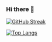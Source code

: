 ### Hi there 👋

[![GitHub Streak](https://streak-stats.demolab.com/?user=RykovaMariia)](https://git.io/streak-stats)

[![Top Langs](https://github-readme-stats.vercel.app/api/top-langs/?username=RykovaMariia&layout=donut)](https://github.com/anuraghazra/github-readme-stats)
<!--
**RykovaMariia/RykovaMariia** is a ✨ _special_ ✨ repository because its `README.md` (this file) appears on your GitHub profile.

Here are some ideas to get you started:

- 🔭 I’m currently working on ...
- 🌱 I’m currently learning ...
- 👯 I’m looking to collaborate on ...
- 🤔 I’m looking for help with ...
- 💬 Ask me about ...
- 📫 How to reach me: ...
- 😄 Pronouns: ...
- ⚡ Fun fact: ...
-->
